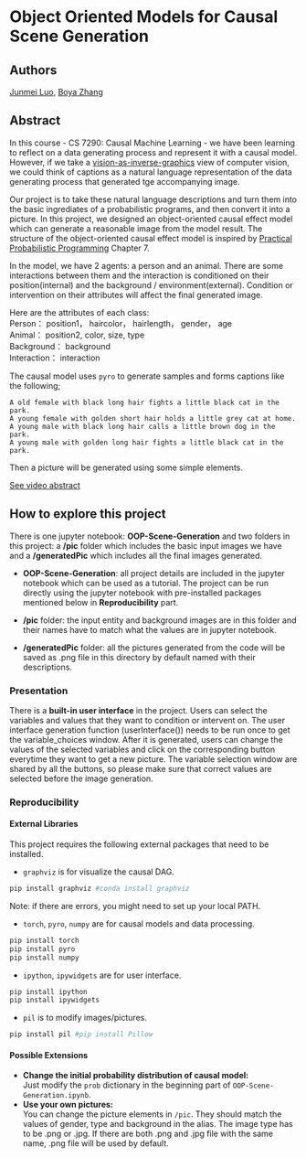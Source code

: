 # Object Oriented Models for Causal Scene Generation

## Authors

[Junmei Luo](https://www.linkedin.com/in/junmei-luo/), [Boya Zhang
](https://www.linkedin.com/in/boya-bella-zhang/)

## Abstract

In this course - CS 7290: Causal Machine Learning - we have been learning to reflect on a data generating process and represent it with a causal model. However, if we take a [vision-as-inverse-graphics](https://ps.is.tuebingen.mpg.de/research_fields/inverse-graphics) view of computer vision, we could think of captions as a natural language representation of the data generating process that generated tge accompanying image.

Our project is to take these natural language descriptions and turn them into the basic ingrediates of a probabilistic programs, and then convert it into a picture. In this project, we designed an object-oriented causal effect model which can generate a reasonable image from the model result. The structure of the object-oriented causal effect model is inspired by [Practical Probabilistic Programming](https://dl.acm.org/doi/book/10.5555/3033232) Chapter 7.

In the model, we have 2 agents: a person and an animal. There are some interactions between them and the interaction is conditioned on their position(internal) and the background / environment(external). Condition or intervention on their attributes will affect the final generated image.

Here are the attributes of each class: <br>
Person： position1， haircolor， hairlength， gender， age <br>
Animal： position2, color, size, type <br>
Background： background <br>
Interaction： interaction

The causal model uses `pyro` to generate samples and forms captions like the following;

    A old female with black long hair fights a little black cat in the park.
    A young female with golden short hair holds a little grey cat at home.
    A young male with black long hair calls a little brown dog in the park.
    A young male with golden long hair fights a little black cat in the park.

Then a picture will be generated using some simple elements.

[See video abstract](https://www.youtube.com/watch?v=o3GfnEjTdIQ)

## How to explore this project

There is one jupyter notebook: **OOP-Scene-Generation** and two folders in this project: a **/pic** folder which includes the basic input images we have and a **/generatedPic** which includes all the final images generated.

* **OOP-Scene-Generation**: all project details are included in the jupyter notebook which can be used as a tutorial. The project can be run directly using the jupyter notebook with pre-installed packages mentioned below in **Reproducibility** part.

* **/pic** folder: the input entity and background images are in this folder and their names have to match what the values are in jupyter notebook.

* **/generatedPic** folder: all the pictures generated from the code will be saved as .png file in this directory by default named with their descriptions. 

### Presentation

There is a **built-in user interface** in the project. Users can select the variables and values that they want to condition or intervent on. The user interface generation function (userInterface()) needs to be run once to get the variable_choices window. After it is generated, users can change the values of the selected variables and click on the corresponding button everytime they want to get a new picture. The variable selection window are shared by all the buttons, so please make sure that correct values are selected before the image generation.


### Reproducibility
#### External Libraries
This project requires the following external packages that need to be installed.

* `graphviz` is for visualize the causal DAG.
```python
pip install graphviz #conda install graphviz
```
Note: if there are errors, you might need to set up your local PATH.


* `torch`, `pyro`, `numpy` are for causal models and data processing.
```python
pip install torch
pip install pyro
pip install numpy
```

* `ipython`, `ipywidgets` are for user interface.
```python
pip install ipython
pip install ipywidgets
```

* `pil` is to modify images/pictures.
```python
pip install pil #pip install Pillow
```

#### Possible Extensions
- **Change the initial probability distribution of causal model:**<br>
Just modify the `prob` dictionary in the beginning part of `OOP-Scene-Generation.ipynb`.
- **Use your own pictures:**<br>
You can change the picture elements in `/pic`. They should match the values of gender, type and background in the alias. The image type has to be .png or .jpg. If there are both .png and .jpg file with the same name, .png file will be used by default.